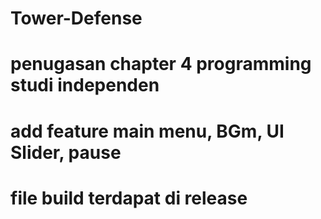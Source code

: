 # Tower-Defense
# penugasan chapter 4 programming studi independen
# add feature main menu, BGm, UI Slider, pause
# file build terdapat di release
